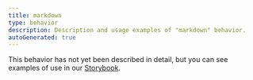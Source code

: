 ```yaml
---
title: markdown
type: behavior
description: Description and usage examples of "markdown" behavior.
autoGenerated: true
---
```


This behavior has not yet been described in detail, but you can see examples of use in our [Storybook](/storybook).